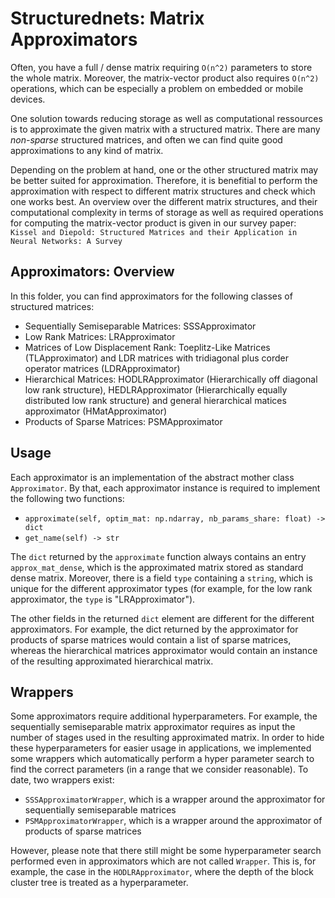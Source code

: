# Structurednets: Matrix Approximators

Often, you have a full / dense matrix requiring `O(n^2)` parameters to store the whole matrix. Moreover, the matrix-vector product also requires `O(n^2)` operations, which can be especially a problem on embedded or mobile devices.

One solution towards reducing storage as well as computational ressources is to approximate the given matrix with a structured matrix. There are many *non-sparse* structured matrices, and often we can find quite good approximations to any kind of matrix.

Depending on the problem at hand, one or the other structured matrix may be better suited for approximation. Therefore, it is benefitial to perform the approximation with respect to different matrix structures and check which one works best. An overview over the different matrix structures, and their computational complexity in terms of storage as well as required operations for computing the matrix-vector product is given in our survey paper: `Kissel and Diepold: Structured Matrices and their Application in Neural Networks: A Survey`

## Approximators: Overview

In this folder, you can find approximators for the following classes of structured matrices:
- Sequentially Semiseparable Matrices: SSSApproximator
- Low Rank Matrices: LRApproximator
- Matrices of Low Displacement Rank: Toeplitz-Like Matrices (TLApproximator) and LDR matrices with tridiagonal plus corder operator matrices (LDRApproximator)
- Hierarchical Matrices: HODLRApproximator (Hierarchically off diagonal low rank structure), HEDLRApproximator (Hierarchically equally distributed low rank structure) and general hierarchical matices approximator (HMatApproximator)
- Products of Sparse Matrices: PSMApproximator

## Usage

Each approximator is an implementation of the abstract mother class `Approximator`. By that, each approximator instance is required to implement the following two functions:
- `approximate(self, optim_mat: np.ndarray, nb_params_share: float) -> dict`
- `get_name(self) -> str`

The `dict` returned by the `approximate` function always contains an entry `approx_mat_dense`, which is the approximated matrix stored as standard dense matrix. Moreover, there is a field `type` containing a `string`, which is unique for the different approximator types (for example, for the low rank approximator, the `type` is "LRApproximator").

The other fields in the returned `dict` element are different for the different approximators. For example, the dict returned by the approximator for products of sparse matrices would contain a list of sparse matrices, whereas the hierarchical matrices approximator would contain an instance of the resulting approximated hierarchical matrix. 

## Wrappers

Some approximators require additional hyperparameters. For example, the sequentially semiseparable matrix approximator requires as input the number of stages used in the resulting approximated matrix. In order to hide these hyperparameters for easier usage in applications, we implemented some wrappers which automatically perform a hyper parameter search to find the correct parameters (in a range that we consider reasonable). To date, two wrappers exist:
- `SSSApproximatorWrapper`, which is a wrapper around the approximator for sequentially semiseparable matrices
- `PSMApproximatorWrapper`, which is a wrapper around the approximator of products of sparse matrices

However, please note that there still might be some hyperparameter search performed even in approximators which are not called `Wrapper`. This is, for example, the case in the `HODLRApproximator`, where the depth of the block cluster tree is treated as a hyperparameter. 
